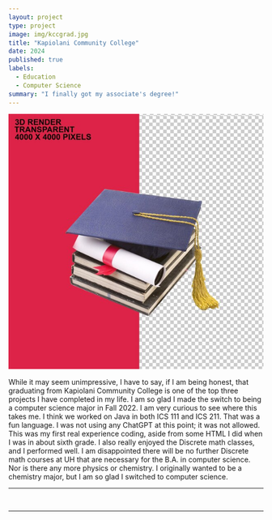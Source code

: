 ```yaml
---
layout: project
type: project
image: img/kccgrad.jpg
title: "Kapiolani Community College"
date: 2024
published: true
labels:
  - Education
  - Computer Science
summary: "I finally got my associate's degree!"
---
```


<img class="img-fluid" src="../img/kccgrad.jpg">

While it may seem unimpressive, I have to say, if I am being honest, that graduating from Kapiolani Community College is one of the top three projects I have completed in my life.  I am so glad I made the switch to being a computer science major in Fall 2022.  I am very curious to see where this takes me.
I think we worked on Java in both ICS 111 and ICS 211.  That was a fun language.  I was not using any ChatGPT at this point; it was not allowed.  This was my first real experience coding, aside from some HTML I did when I was in about sixth grade.
I also really enjoyed the Discrete math classes, and I performed well.  I am disappointed there will be no further Discrete math courses at UH that are necessary for the B.A. in computer science.  Nor is there any more physics or chemistry.  I originally wanted to be a chemistry major, but I am so glad I switched to computer science.

<hr>

<pre>

</pre>

<hr>


